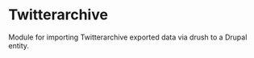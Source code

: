 Twitterarchive
==============

Module for importing Twitterarchive exported data via drush to a Drupal entity.
